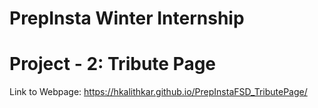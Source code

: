 # PrepInsta Winter Internship
# Project - 2: Tribute Page

Link to Webpage: https://hkalithkar.github.io/PrepInstaFSD_TributePage/